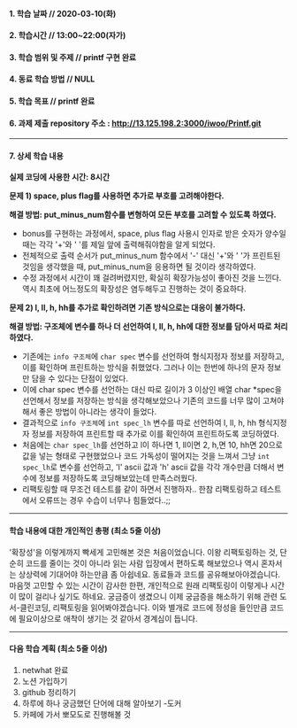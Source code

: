 #### 1. 학습 날짜 // 2020-03-10(화)

#### 2. 학습시간 // 13:00~22:00(자가)

#### 3. 학습 범위 및 주제 // printf 구현 완료

#### 4. 동료 학습 방법 // NULL

#### 5. 학습 목표 // printf 완료

#### 6. 과제 제출 repository 주소 : http://13.125.198.2:3000/iwoo/Printf.git

---

#### 7. 상세 학습 내용

**실제 코딩에 사용한 시간: 8시간**

**문제 1) space, plus flag를 사용하면 추가로 부호를 고려해야한다.**

**해결 방법: put_minus_num함수를 변형하여 모든 부호를 고려할 수 있도록 하였다.**

- bonus를 구현하는 과정에서, space, plus flag 사용시 인자로 받은 숫자가 양수일 때는 각각 '+'와 ' '를 제일 앞에 출력해줘야함을 알게 되었다.
- 전체적으로 출력 순서가 put_minus_num 함수에서 '-' 대신 '+'와 ' '가 프린트된 것임을 생각했을 때, put_minus_num을 응용하면 될 것이라 생각하였다.
- 수정 과정에서 시간이 꽤 걸려버렸지만, 확실히 확장가능성이 좋아진 것을 느낀다. 역시 최초에 어느정도의 확장성은 염두해두고 진행하는 것이 중요하다.

**문제 2) l, ll, h, hh를 추가로 확인하려면 기존 방식으로는 대응이 불가하다.**

**해결 방법: 구조체에 변수를 하나 더 선언하여 l, ll, h, hh에 대한 정보를 담아서 따로 처리하였다.**

- 기존에는 `info 구조체`에 `char spec` 변수를 선언하여 형식지정자 정보를 저장하고, 이를 확인하며 프린트하는 방식을 취했었다. 그러나 이는 한번에 하나의 문자 정보만 담을 수 있다는 단점이 있었다.
- 이에 char spec 변수를 선언하는 대신 따로 길이가 3 이상인 배열 char \*spec을 선언해서 정보를 저장하는 방식을 생각해보았으나 기존의 코드를 너무 많이 고쳐야해서 좋은 방법이 아니라는 생각이 들었다.
- 결과적으로 `info 구조체`에 `int spec_lh` 변수를 따로 선언하여 l, ll, h, hh 형식지정자 정보를 저장하여 프린트할 때 추가로 이를 확인하여 프린트하도록 코딩하였다.
- 처음에는 `char spec_lh`를 선언하고 l이 하나면 1, ll이면 2, h,면 10, hh면 20으로 값을 넣는 형태로 구현했었으나 코드 가독성이 떨어지는 것을 느껴서 그냥 `int spec_lh`로 변수를 선언하고, 'l' ascii 값과 'h' ascii 값을 각각 개수만큼 더해서 변수에 정보를 저장하도록 코딩해보았는데 만족스러웠다.
- 리팩토링할 때 무조건 테스트를 같이 하면서 진행하자.. 한참 리팩토링하고 테스트에서 오류뜨는 경우 수습이 너무나 힘들었다..;;

---

#### 학습 내용에 대한 개인적인 총평 (최소 5줄 이상)

'확장성'을 이렇게까지 빡세게 고민해본 것은 처음이었습니다. 이왕 리팩토링하는 것, 단순히 코드를 줄이는 것이 아니라 읽는 사람 입장에서 편하도록 해보았으나 역시 혼자서는 상상력에 기대어야 하는만큼 좀 아쉽네요. 동료들과 코드를 공유해보아야겠습니다. 마음껏 고민할 수 있는 시간이 감사한 한편, 개인적으로 원래 리팩토링이 이렇게나 시간이 많이 걸리나 싶기도 하네요. 궁금증이 생겼으니 이제 궁금증을 해소하기 위해 관련 도서-클린코딩, 리팩토링을 읽어봐야겠습니다. 이와 별개로 코드에 정성을 들인만큼 코드에 필요이상으로 애착이 생기는 것 같아서 경계심이 듭니다.

---

#### 다음 학습 계획 (최소 5줄 이상)

1. netwhat 완료
2. 노션 가입하기
3. github 정리하기
4. 하루에 하나 궁금했던 단어에 대해 알아보기 -도커
5. 카페에 가서 뽀모도로 진행해볼 것
